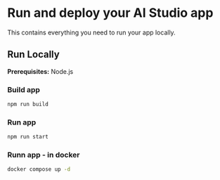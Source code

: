# Run and deploy your AI Studio app

This contains everything you need to run your app locally.

## Run Locally

**Prerequisites:**  Node.js

### Build app
```bash
npm run build
```

### Run app
```bash
npm run start
```

### Runn app - in docker

```bash
docker compose up -d
```